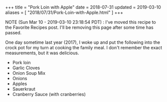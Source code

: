 +++
title = "Pork Loin with Apple"
date = 2018-07-31
updated = 2019-03-10
aliases = [ "2018/07/31/Pork-Loin-with-Apple.html" ]
+++

NOTE (Sun Mar 10 - 2019-03-10 23:18:54 PDT) : I've moved this recipe to the Favorite Recipes post. I'll be removing this page after some time has passed.

One day sometime last year (2017), I woke up and put the following into the
crock pot for my turn at cooking the family meal. I don't remember the exact
measurements, but it was delicious.

- Pork loin
- Garlic Cloves
- Onion Soup Mix
- Onions
- Apples
- Sauerkraut
- Cranberry Sauce (with cranberries)

